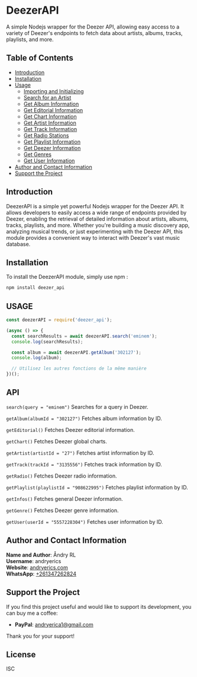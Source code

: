 # DeezerAPI

A simple Nodejs wrapper for the Deezer API, allowing easy access to a variety of Deezer's endpoints to fetch data about artists, albums, tracks, playlists, and more.

## Table of Contents

- [Introduction](#introduction)
- [Installation](#installation)
- [Usage](#usage)
  - [Importing and Initializing](#importing-and-initializing)
  - [Search for an Artist](#search-for-an-artist)
  - [Get Album Information](#get-album-information)
  - [Get Editorial Information](#get-editorial-information)
  - [Get Chart Information](#get-chart-information)
  - [Get Artist Information](#get-artist-information)
  - [Get Track Information](#get-track-information)
  - [Get Radio Stations](#get-radio-stations)
  - [Get Playlist Information](#get-playlist-information)
  - [Get Deezer Information](#get-deezer-information)
  - [Get Genres](#get-genres)
  - [Get User Information](#get-user-information)
- [Author and Contact Information](#author-and-contact-information)
- [Support the Project](#support-the-project)

## Introduction

DeezerAPI is a simple yet powerful Nodejs wrapper for the Deezer API. It allows developers to easily access a wide range of endpoints provided by Deezer, enabling the retrieval of detailed information about artists, albums, tracks, playlists, and more. Whether you're building a music discovery app, analyzing musical trends, or just experimenting with the Deezer API, this module provides a convenient way to interact with Deezer's vast music database.

## Installation

To install the DeezerAPI module, simply use npm :

```sh
npm install deezer_api
```

## USAGE 

```javascript
const deezerAPI = require('deezer_api');

(async () => {
  const searchResults = await deezerAPI.search('eminem');
  console.log(searchResults);

  const album = await deezerAPI.getAlbum('302127');
  console.log(album);

  // Utilisez les autres fonctions de la même manière
})();
```

## API
`search(query = "eminem")`
Searches for a query in Deezer.

`getAlbum(albumId = "302127")`
Fetches album information by ID.

`getEditorial()`
Fetches Deezer editorial information.

`getChart()`
Fetches Deezer global charts.

`getArtist(artistId = "27")`
Fetches artist information by ID.

`getTrack(trackId = "3135556")`
Fetches track information by ID.

`getRadio()`
Fetches Deezer radio information.

`getPlaylist(playlistId = "908622995")`
Fetches playlist information by ID.

`getInfos()`
Fetches general Deezer information.

`getGenre()`
Fetches Deezer genre information.

`getUser(userId = "5557228304")`
Fetches user information by ID.



## Author and Contact Information

**Name and Author**: Åndry RL  
**Username**: andryerics  
**Website**: [andryerics.com](https://www.andryerics.com)  
**WhatsApp**: [+261347262824](https://wa.me/261347262824)  

## Support the Project

If you find this project useful and would like to support its development, you can buy me a coffee:

- **PayPal**: [andryerica1@gmail.com](https://www.paypal.com/donate?business=andryerica1@gmail.com&item_name=Support+DeezerAPI+Development&currency_code=USD)

Thank you for your support!


## License
ISC
